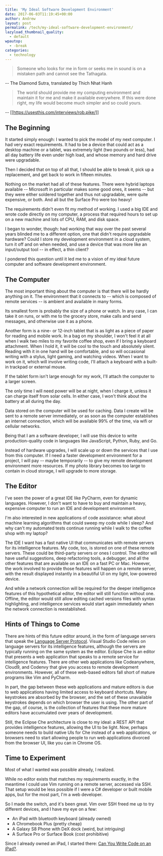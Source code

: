 ```yaml
---
title: 'My Ideal Software Development Environment'
date: 2017-06-03T11:19:45+00:00
author: Andrew
layout: post
permalink: /tech/my-ideal-software-development-environment/
lazyload_thumbnail_quality:
  - default
wpautop:
  - -break
categories:
  - technology
---
```

> Someone who looks for me in form
> or seeks me in sound
> is on a mistaken path
> and cannot see the Tathagata.

-- The Diamond Sutra, translated by Thich Nhat Hanh

> The world should provide me my computing environment and maintain it for me and make it available everywhere. If this were done right, my life would become much simpler and so could yours.

-- [[https://usesthis.com/interviews/rob.pike/]]

## The Beginning

It started simply enough: I wanted to pick the model of my next computer. I had very exact requirements. It had to be a device that could act as a desktop machine or a tablet, was extremely light (two pounds or less), had all day battery life even under high load, and whose memory and hard drive were upgradable.

Then I decided that on top of all that, I should be able to break it, pick up a replacement, and get back to work in fifteen minutes.

Nothing on the market had all of these features. There were hybrid laptops available -- Microsoft in particular makes some good ones, it seems -- but they were either soldered together and thus not upgradable, were quite expensive, or both. And all but the Surface Pro were too heavy!

The requirements didn't even fit my method of working. I used a big IDE and wrote code directly on my computer, a process that required hours to set up on a new machine and lots of CPU, RAM, and disk space.

I began to wonder, though: had working that way over the past several years blinded me to a different option, one that didn't require upgradable hardware? Could I store my development environment in a cloud system, turn it off and on when needed, and use a device that was more like an input/output tool -- in effect, a thin client?

I pondered this question until it led me to a vision of my ideal future computer and software development environment.

## The Computer

The most important thing about the computer is that there will be hardly anything on it. The environment that it connects to -- which is composed of remote services -- is ambient and available in many forms.

Its smallest form is probably the size of a phone or watch. In any case, I can take it on runs, or with me to the grocery store, make calls and send messages, and otherwise use it as a phone.

Another form is a nine- or 12-inch tablet that is as light as a piece of paper for reading and mobile work. In a bag on my shoulder, I won't feel it at all when I walk two miles to my favorite coffee shop, even if I bring a keyboard attachment. When I hold it, it will be cool to the touch and absolutely silent. Reading with it in one hand will be comfortable, and so will occasional writing with a stylus, light gaming, and watching videos. When I want to work on it, which will involve writing code, I'll attach a keyboard with a built-in trackpad or external mouse.

If the tablet form isn't large enough for my work, I'll attach the computer to a larger screen.

The only time I will need power will be at night, when I charge it, unless it can charge itself from solar cells. In either case, I won't think about the battery at all during the day.

Data stored on the computer will be used for caching. Data I create will be sent to a remote server immediately, or as soon as the computer establishes an internet connection, which will be available 99% of the time, via wifi or cellular networks.

Being that I am a software developer, I will use this device to write production-quality code in languages like JavaScript, Python, Ruby, and Go.

Instead of hardware upgrades, I will scale up or down the services that I use from this computer. If I need a faster development environment for a project, I will pay -- maybe temporarily -- to give my remote development environment more resources. If my photo library becomes too large to contain in cloud storage, I will upgrade to more storage.

## The Editor

I've seen the power of a great IDE like PyCharm, even for dynamic languages. However, I don't want to have to buy and maintain a heavy, expensive computer to run an IDE and development environment.

I'm also interested in new applications of code assistance: what about machine learning algorithms that could sweep my code while I sleep? And why can't my automated tests continue running while I walk to the coffee shop with my laptop?

The IDE I want has a fast native UI that communicates with remote servers for its intelligence features. My code, too, is stored on one of these remote servers. These could be third-party servers or ones I control. The editor will have useful suggestions, deep refactoring tools, a debugger, and all the other features that are available on an IDE on a fast PC or Mac. However, the work involved to provide those features will happen on a remote server, with the result displayed instantly in a beautiful UI on my light, low-powered device.

And while a network connection will be required for the deeper intelligence features of this hypothetical editor, the editor will still function without one. Offline, the editor would still allow editing cached versions files with syntax highlighting, and intelligence services would start again immediately when the network connection is reestablished.

## Hints of Things to Come

There are hints of this future editor around, in the form of language servers that speak the [Language Server Protocol](http://langserver.org/). Visual Studio Code relies on language servers for its intelligence features, although the servers are typically running on the same system as the editor. Eclipse Che is an editor that presents a web application that speaks to a remote service for intelligence features. There are other web applications like Codeanywhere, Cloud9, and Codenvy that give you access to remote development environments. However, all of these web-based editors fall short of mature programs like Vim and PyCharm.

In part, the gap between these web applications and mature editors is due to web applications having limited access to keyboard shortcuts. Many keystrokes are absorbed by the browser, and the set of these unavailable keystrokes depends on which browser the user is using. The other part of the gap, of course, is the collection of features that these more mature editors have accumulated over years of development.

Still, the Eclipse Che architecture is close to my ideal: a REST API that provides intelligence features, allowing the UI to be light. Now, perhaps someone needs to build native UIs for Che instead of a web applications, or browsers need to start allowing people to run web applications divorced from the browser UI, like you can in Chrome OS.

## Time to Experiment

Most of what I wanted was possible already, I realized.

While no editor exists that matches my requirements exactly, in the meantime I could use Vim running on a remote server, accessed via SSH. That setup would be less possible if I were a C# developer or built mobile apps, but for the most part, I'm a web developer.

So I made the switch, and it's been great. Vim over SSH freed me up to try different devices, and I have my eye on a few:

* An iPad with bluetooth keyboard (already owned)
* A Chromebook Plus (pretty cheap)
* A Galaxy S8 Phone with DeX dock (weird, but intriguing)
* A Surface Pro or Surface Book (cost prohibitive)

Since I already owned an iPad, I started there: [Can You Write Code on an iPad?](ipad.html).

